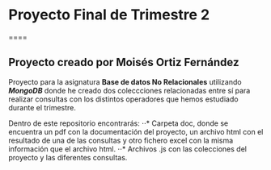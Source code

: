 # Proyecto Final de Trimestre 2
====
## Proyecto creado por Moisés Ortiz Fernández

Proyecto para la asignatura **Base de datos No Relacionales** utilizando **_MongoDB_** donde he creado dos coleccciones relacionadas entre sí para realizar consultas con los distintos operadores que hemos estudiado durante el trimestre.

Dentro de este repositorio encontrarás:
⋅⋅* Carpeta doc, donde se encuentra un pdf con la documentación del proyecto, un archivo html con el resultado de una de las consultas y otro fichero excel con la misma información que el archivo html.
⋅⋅* Archivos .js con las colecciones del proyecto y las diferentes consultas.